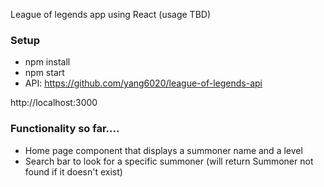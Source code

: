 League of legends app using React (usage TBD)

### Setup
- npm install
- npm start
- API:  https://github.com/yang6020/league-of-legends-api

http://localhost:3000

### Functionality so far....
- Home page component that displays a summoner name and a level
- Search bar to look for a specific summoner (will return Summoner not found if it doesn't exist)
